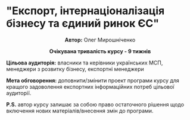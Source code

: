 <h1>"Експорт, інтернаціоналізація бізнесу та єдиний ринок ЄС"</h1>
<p align="center"><b>Автор:</b> Олег Мирошніченко</p>

<p align="center"><b>Очікувана тривалість курсу - 9 тижнів</b> </p>
<p><b class="p1">Цільова аудиторія:</b> власники та керівники українських МСП, менеджери з розвитку бізнесу, експортні менеджери</p>

<p><b class="p1">Мета обговорення:</b> доповнити/змінити проект програми курсу для кращого задоволення експортних інформаційних потреб цільової аудиторії.</p>
<p><b class="p1">P.S.</b> автор курсу залишає за собою право остаточного рішення щодо включення нових матеріалів/внесення змін до програми.<p>